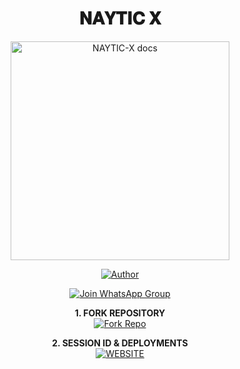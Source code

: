 <h1 align="center"> 𝐍𝐀𝐘𝐓𝐈𝐂 𝐗 </h1>

<p align="center">
  <a href="https://github.com/EVIL67913/NAYTIC-X">
    <img alt="NAYTIC-X docs" height="350" src="https://files.catbox.moe/ly7h2x.jpg">
  </a>
</p>

<p align="center">
<a href="https://github.com/EVIL67913"><img title="Author" src="https://img.shields.io/badge/NAYTIC-X-darkgreen?style=for-the-badge&logo=whatsapp"></a>
</p>

<p align="center">
<a href="https://chat.whatsapp.com/BepN9NoqKU7Eg9jP8dvC3y?mode=ems_copy_t"><img title="Join WhatsApp Group" src="https://img.shields.io/badge/Join%20WhatsApp%20Group-25D366?style=for-the-badge&logo=whatsapp&logoColor=white"></a>
</p>

<p align="center">
    <strong>1. FORK REPOSITORY</strong>
  <br>
    <a href="https://github.com/EVIL67913/NAYTIC-X/fork" target="_blank">
        <img alt="Fork Repo" src="https://img.shields.io/badge/Fork%20Repo-100000?style=for-the-badge&logo=scan&logoColor=white&labelColor=darkblue&color=darkblue"/>
    </a>
</p>

<p align="center">
    <strong>2. SESSION ID & DEPLOYMENTS</strong>
    <br>
    <a href="https://www.cypherx.space/" target="_blank">
        <img alt="WEBSITE" src="https://img.shields.io/badge/Let%27s_Go-100000?style=for-the-badge&logo=scan&logoColor=white&labelColor=darkred&color=darkred"/>
    </a>
</p>
